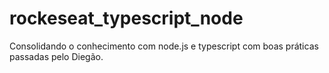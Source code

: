 # rockeseat_typescript_node
Consolidando o conhecimento com node.js e typescript com boas práticas passadas pelo Diegão.
